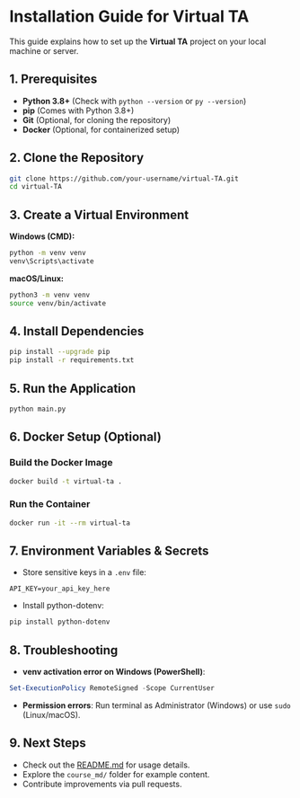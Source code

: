# Installation Guide for Virtual TA

This guide explains how to set up the **Virtual TA** project on your local machine or server.

## 1. Prerequisites
- **Python 3.8+** (Check with `python --version` or `py --version`)
- **pip** (Comes with Python 3.8+)
- **Git** (Optional, for cloning the repository)
- **Docker** (Optional, for containerized setup)

## 2. Clone the Repository
```bash
git clone https://github.com/your-username/virtual-TA.git
cd virtual-TA
```

## 3. Create a Virtual Environment
**Windows (CMD):**
```bash
python -m venv venv
venv\Scripts\activate
```
**macOS/Linux:**
```bash
python3 -m venv venv
source venv/bin/activate
```

## 4. Install Dependencies
```bash
pip install --upgrade pip
pip install -r requirements.txt
```

## 5. Run the Application
```bash
python main.py
```

## 6. Docker Setup (Optional)
### Build the Docker Image
```bash
docker build -t virtual-ta .
```
### Run the Container
```bash
docker run -it --rm virtual-ta
```

## 7. Environment Variables & Secrets
- Store sensitive keys in a `.env` file:
```env
API_KEY=your_api_key_here
```
- Install python-dotenv:
```bash
pip install python-dotenv
```

## 8. Troubleshooting
- **venv activation error on Windows (PowerShell)**:
```powershell
Set-ExecutionPolicy RemoteSigned -Scope CurrentUser
```
- **Permission errors**: Run terminal as Administrator (Windows) or use `sudo` (Linux/macOS).

## 9. Next Steps
- Check out the [README.md](README.md) for usage details.
- Explore the `course_md/` folder for example content.
- Contribute improvements via pull requests.
